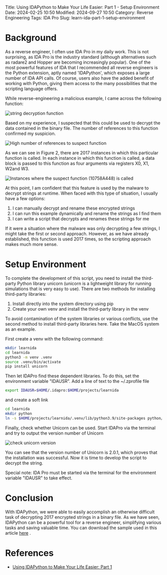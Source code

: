 Title: Using IDAPython to Make Your Life Easier: Part 1 - Setup Environment
Date: 2024-02-25 10:50
Modified: 2024-09-27 10:50
Category: Reverse Engineering
Tags: IDA Pro
Slug: learn-ida-part-1-setup-environment

# Background

As a reverse engineer, I often use IDA Pro in my daily work. This is not surprising,
as IDA Pro is the industry standard (although alternatives such as radare2 and
Hopper are becoming increasingly popular). One of the most powerful features of IDA 
that I recommended all reverse engineers is the Python extension, aptly named 'IDAPython', 
which exposes a large number of IDA API calls. Of course, users also have the added
benefit of working with Python, giving them access to the many possibilities that the
scripting language offers.

While reverse-engineering a malicious example, I came across the following function:

![string decryption function]({static}/images/learnida/string_decryption_function.png "Figure 1 String decryption function")

Based on my experience, I suspected that this could be used to decrypt the data contained in the binary file. The number of references to this function confirmed my suspicion.

![High number of references to suspect function]({static}/images/learnida/high_number_reference_function.png "Figure 2 High number of references to suspect function")

As we can see in Figure 2, there are 2017 instances in which this particular function is called. In each instance in which this function is called, a data block is passed to this function as four arguments via registers X0, X1, W2and W3.

![Instances where the suspect function (10758A448) is called]({static}/images/learnida/call_string_decrypt_function.png "Figure 3 Instances where the suspect function (10758A448) is called")

At this point, I am confident that this feature is used by the malware to decrypt strings at runtime. When faced with this type of situation, I usually have a few options:

1. I can manually decrypt and rename these encrypted strings
2. I can run this example dynamically and rename the strings as I find them
3. I can write a script that decrypts and renames these strings for me

If it were a situation where the malware was only decrypting a few strings, I might take the first or second approach. However, as we have already established, this function is used 2017 times, so the scripting approach makes much more sense.


# Setup Environment

To complete the development of this script, you need to install the third-party Python library unicorn (unicorn is a lightweight library for running simulations that is very easy to use). There are two methods for installing third-party libraries:

1. Install directly into the system directory using pip
2. Create your own venv and install the third-party library in the venv

To avoid contamination of the system libraries or various conflicts, use the second method to install third-party libraries here. Take the MacOS system as an example.

First create a venv with the following command:

```bash
mkdir learnida
cd learnida
python3 -m venv .venv
source .venv/bin/activate
pip install unicorn
```

Then let IDAPro find these dependent libraries. To do this, set the environment variable "IDAUSR".
Add a line of text to the ~/.zprofile file 

```bash
export IDAUSR=$HOME/.idapro:$HOME/projects/learnida
```

and create a soft link
```bash
cd learnida
mkdir python
ln -s $HOME/projects/learnida/.venv/lib/python3.9/site-packages python/3
```


Finally, check whether Unicorn can be used. Start IDAPro via the terminal and try to output the version number of Unicorn

![check unicorn version]({static}/images/learnida/check_unicorn_version.png "Figure 4 check unicorn version")

You can see that the version number of Unicorn is 2.0.1, which proves that the installation was successful. Now it is time to develop the script to decrypt the string.

Special note: IDA Pro must be started via the terminal for the environment variable "IDAUSR" to take effect.


# Conclusion

With IDAPython, we were able to easily accomplish an otherwise difficult task of decrypting 2017 encrypted strings in a binary file. As we have seen, IDAPython can be a powerful tool for a reverse engineer, simplifying various tasks and saving valuable time. You can download the sample used in this article [here](https://drive.google.com/file/d/1T0ta_rfHPjSsvZw-B-LBiAgC7zgfCQuY) .

# References
- [Using IDAPython to Make Your Life Easier: Part 1](https://unit42.paloaltonetworks.com/using-idapython-to-make-your-life-easier-part-1/)
